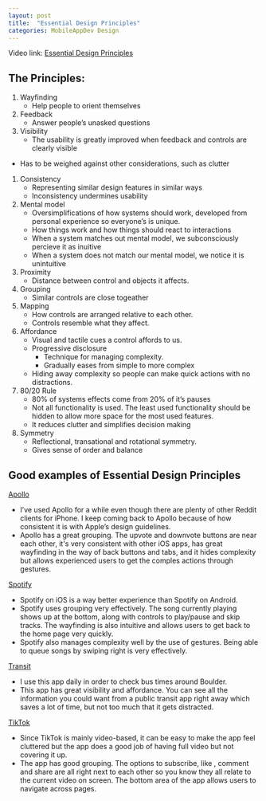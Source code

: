 ```yaml
---
layout: post
title:  "Essential Design Principles"
categories: MobileAppDev Design
---
```

Video link: [Essential Design Principles](https://developer.apple.com/videos/play/wwdc2017/802/)

## The Principles:
1. Wayfinding
    - Help people to orient themselves
1. Feedback
    - Answer people’s unasked questions
1. Visibility
    - The usability is greatly improved when feedback and controls are clearly visible
- Has to be weighed against other considerations, such as clutter
1. Consistency
    - Representing similar design features in similar ways
    - Inconsistency undermines usability
1. Mental model
    - Oversimplifications of how systems should work, developed from personal experience so everyone’s is unique.
    - How things work and how things should react to interactions
    - When a system matches out mental model, we subconsciously percieve it as inuitive
    - When a system does not match our mental model, we notice it is unintuitive
1. Proximity
    - Distance between control and objects it affects.
1. Grouping
    - Similar controls are close togeather
1. Mapping
    - How controls are arranged relative to each other.
    - Controls resemble what they affect.
1. Affordance
    - Visual and tactile cues a control affords to us.
    - Progressive disclosure
        - Technique for managing complexity.
        - Gradually eases from simple to more complex
    - Hiding away complexity so people can make quick actions with no distractions.
1. 80/20 Rule
    - 80% of systems effects come from 20% of it’s pauses
    - Not all functionality is used. The least used functionality should be hidden to allow more space for the most used features.
    - It reduces clutter and simplifies decision making
1. Symmetry
    - Reflectional, transational and rotational symmetry.
    - Gives sense of order and balance

## Good examples of Essential Design Principles
[Apollo](https://apps.apple.com/us/story/id1556284268)
- I’ve used Apollo for a while even though there are plenty of other Reddit clients for iPhone. I keep coming back to Apollo because of how consistent it is with Apple’s design guidelines.
- Apollo has a great grouping. The upvote and downvote buttons are near each other, it's very consistent with other iOS apps, has great wayfinding in the way of back buttons and tabs, and it hides complexity but allows experienced users to get the comples actions through gestures.

[Spotify](https://apps.apple.com/us/app/spotify-discover-new-music/id324684580)
- Spotify on iOS is a way better experience than Spotify on Android.
- Spotify uses grouping very effectively. The song currently playing shows up at the bottom, along with controls to play/pause and skip tracks. The wayfinding is also intuitive and allows users to get back to the home page very quickly. 
- Spotify also manages complexity well by the use of gestures. Being able to queue songs by swiping right is very effectively.

[Transit](https://apps.apple.com/us/app/transit-bus-subway-times/id498151501)
- I use this app daily in order to check bus times around Boulder.
- This app has great visibility and affordance. You can see all the information you could want from a public transit app right away which saves a lot of time, but not too much that it gets distracted.

[TikTok](https://apps.apple.com/lc/app/tiktok/id835599320)
- Since TikTok is mainly video-based, it can be easy to make the app feel cluttered but the app does a good job of having full video but not covering it up. 
- The app has good grouping. The options to subscribe, like , comment and share are all right next to each other so you know they all relate to the current video on screen. The bottom area of the app allows users to navigate across pages.